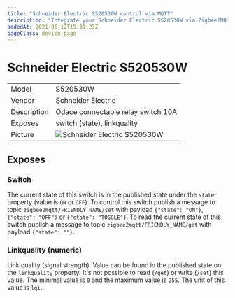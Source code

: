 ```yaml
---
title: "Schneider Electric S520530W control via MQTT"
description: "Integrate your Schneider Electric S520530W via Zigbee2MQTT with whatever smart home infrastructure you are using without the vendor's bridge or gateway."
addedAt: 2021-06-12T19:31:23Z
pageClass: device-page
---
```


<!-- !!!! -->
<!-- ATTENTION: This file is auto-generated through docgen! -->
<!-- You can only edit the "Notes"-Section between the two comment lines "Notes BEGIN" and "Notes END". -->
<!-- Do not use h1 or h2 heading within "## Notes"-Section. -->
<!-- !!!! -->

# Schneider Electric S520530W

|     |     |
|-----|-----|
| Model | S520530W  |
| Vendor  | Schneider Electric  |
| Description | Odace connectable relay switch 10A |
| Exposes | switch (state), linkquality |
| Picture | ![Schneider Electric S520530W](https://www.zigbee2mqtt.io/images/devices/S520530W.jpg) |


<!-- Notes BEGIN: You can edit here. Add "## Notes" headline if not already present. -->


<!-- Notes END: Do not edit below this line -->



## Exposes

### Switch 
The current state of this switch is in the published state under the `state` property (value is `ON` or `OFF`).
To control this switch publish a message to topic `zigbee2mqtt/FRIENDLY_NAME/set` with payload `{"state": "ON"}`, `{"state": "OFF"}` or `{"state": "TOGGLE"}`.
To read the current state of this switch publish a message to topic `zigbee2mqtt/FRIENDLY_NAME/get` with payload `{"state": ""}`.

### Linkquality (numeric)
Link quality (signal strength).
Value can be found in the published state on the `linkquality` property.
It's not possible to read (`/get`) or write (`/set`) this value.
The minimal value is `0` and the maximum value is `255`.
The unit of this value is `lqi`.

